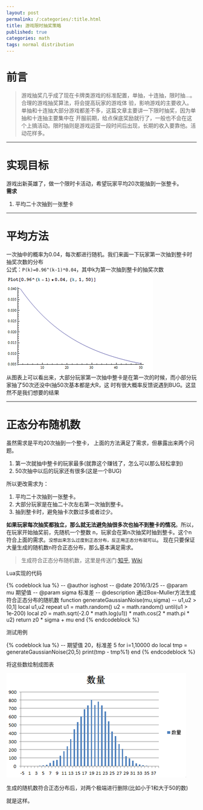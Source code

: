 ```yaml
---
layout: post
permalink: /:categories/:title.html
title: 游戏限时抽奖策略
published: true
categories: math
tags: normal distribution
---
```


前言
====
> 游戏抽奖几乎成了现在卡牌类游戏的标准配置，单抽，十连抽，限时抽...。合理的游戏抽奖算法，将会提高玩家的游戏体
验，影响游戏的主要收入。单抽和十连抽大部分游戏都差不多，这篇文章主要讲一下限时抽奖，因为单抽和十连抽主要集中在
开服前期，给点保底奖励就行了，一般也不会在这个上搞活动。限时抽则是游戏运营一段时间后出现，长期的收入要靠他。活
动花样多。

---

实现目标
====
游戏出新英雄了，做一个限时卡活动，希望玩家平均20次能抽到一张整卡。    
**需求**    
1. 平均二十次抽到一张整卡

---

平均方法
====
一次抽中的概率为0.04，每次都进行随机。我们来画一下玩家第一次抽到整卡时抽奖次数的分布    
公式：```P(k)=0.96^(k-1)*0.04```，其中k为第一次抽到整卡的抽奖次数
![平均随机抽奖](/images/math/avg.png)    
从图表上可以看出来，大部分玩家第一次抽中整卡是在第一次的时候，而小部分玩家抽了50次还没中(抽50次基本都是大R，这
时有很大概率反馈说遇到BUG。这显然不是我们想要的结果

---

正态分布随机数
====
虽然需求是平均20次抽到一个整卡， 上面的方法满足了需求，但暴露出来两个问题。    

1. 第一次就抽中整卡的玩家最多(就靠这个赚钱了，怎么可以那么轻松拿到)
2. 50次抽中以后的玩家还有很多(这是一个BUG)

所以更改需求为：
  
1. 平均二十次抽到一张整卡。
2. 大部分玩家是在抽二十次左右第一次抽到整卡。
3. 抽到整卡时，避免抽卡次数过多或者过少。

**如果玩家每次抽奖都独立，那么就无法避免抽很多次也抽不到整卡的情况**。所以，在玩家开始抽奖前，先随机一个整数
n，玩家会在第n次抽奖时抽到整卡。这个n符合上面的需求。```没想出来怎么过度到正态分布，反正用正态分布就可以```。
现在只要保证大量生成的随机数n符合正态分布，那么基本满足需求。

> 生成符合正态分布随机数，这里是传送门:[知乎](http://www.zhihu.com/question/29971598),
[Wiki](https://en.wikipedia.org/wiki/Box%E2%80%93Muller_transform)

Lua实现的代码

{% codeblock lua %}
-- @author isghost
-- @date 2016/3/25
-- @param mu 期望值
-- @param sigma 标准差
-- @description 通过Box–Muller方法生成符合正态分布的随机数
function generateGaussianNoise(mu,sigma)
    -- u1,u2 > (0,1]
    local u1,u2
    repeat
        u1 = math.random()
        u2 = math.random()
    until(u1 > 1e-200)
    local z0 = math.sqrt(-2.0 * math.log(u1)) * math.cos(2 * math.pi * u2)
    return z0 * sigma + mu
end
{% endcodeblock %}

测试用例

{% codeblock lua %}
-- 期望值 20，标准差 5
for i=1,10000 do
    local tmp = generateGaussianNoise(20,5)
    print(tmp - tmp%1)
end
{% endcodeblock %}

将这些数绘制成图表

![平均随机抽奖](/images/math/normaldis.png)    

生成的随机数符合正态分布后，对两个极端进行删除(比如小于1和大于50的数)

就是这样。